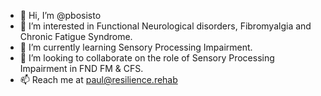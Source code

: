 - 👋 Hi, I’m @pbosisto
- 👀 I’m interested in Functional Neurological disorders, Fibromyalgia and Chronic Fatigue Syndrome.
- 🌱 I’m currently learning Sensory Processing Impairment. 
- 💞️ I’m looking to collaborate on the role of Sensory Processing Impairment in FND FM & CFS.
- 📫 Reach me at paul@resilience.rehab

<!---
pbosisto/pbosisto is a ✨ special ✨ repository because its `README.md` (this file) appears on your GitHub profile.
You can click the Preview link to take a look at your changes.
--->
